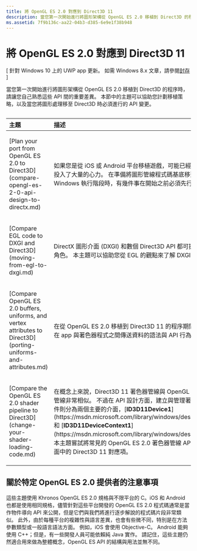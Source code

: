 ```yaml
---
title: 將 OpenGL ES 2.0 對應到 Direct3D 11
description: 當您第一次開始進行將圖形架構從 OpenGL ES 2.0 移植到 Direct3D 的程序時，請讓您自己熟悉這些 API 間的重要差異。
ms.assetid: 7f9b136c-aa22-04b3-d385-6e9e1f38b948
---
```


# 將 OpenGL ES 2.0 對應到 Direct3D 11


\[ 針對 Windows 10 上的 UWP app 更新。 如需 Windows 8.x 文章，請參閱[封存](http://go.microsoft.com/fwlink/p/?linkid=619132) \]

當您第一次開始進行將圖形架構從 OpenGL ES 2.0 移植到 Direct3D 的程序時，請讓您自己熟悉這些 API 間的重要差異。 本節中的主題可以協助您計劃移植策略，以及當您將圖形處理移至 Direct3D 時必須進行的 API 變更。
## 
<table>
<colgroup>
<col width="50%" />
<col width="50%" />
</colgroup>
<thead>
<tr class="header">
<th align="left">主題</th>
<th align="left">描述</th>
</tr>
</thead>
<tbody>
<tr class="odd">
<td align="left"><p>[Plan your port from OpenGL ES 2.0 to Direct3D](compare-opengl-es-2-0-api-design-to-directx.md)</p></td>
<td align="left"><p>如果您是從 iOS 或 Android 平台移植遊戲，可能已經在 OpenGL ES 2.0 投入了大量的心力。 在準備將圖形管線程式碼基底移到 Direct3D 11 與 Windows 執行階段時，有幾件事在開始之前必須先行考量。</p></td>
</tr>
<tr class="even">
<td align="left"><p>[Compare EGL code to DXGI and Direct3D](moving-from-egl-to-dxgi.md)</p></td>
<td align="left"><p>DirectX 圖形介面 (DXGI) 和數個 Direct3D API 都可提供與 EGL 相同的角色。 本主題可以協助您從 EGL 的觀點來了解 DXGI 和 Direct3D 11。</p></td>
</tr>
<tr class="odd">
<td align="left"><p>[Compare OpenGL ES 2.0 buffers, uniforms, and vertex attributes to Direct3D](porting-uniforms-and-attributes.md)</p></td>
<td align="left"><p>在從 OpenGL ES 2.0 移植到 Direct3D 11 的程序期間，您必須變更用來在 app 與著色器程式之間傳送資料的語法與 API 行為。</p></td>
</tr>
<tr class="even">
<td align="left"><p>[Compare the OpenGL ES 2.0 shader pipeline to Direct3D](change-your-shader-loading-code.md)</p></td>
<td align="left"><p>在概念上來說，Direct3D 11 著色器管線與 OpenGL ES 2.0 中的著色器管線非常相似。 不過在 API 設計方面，建立與管理著色器階段的主要元件則分為兩個主要的介面，[<strong>ID3D11Device1</strong>](https://msdn.microsoft.com/library/windows/desktop/hh404575) 和 [<strong>ID3D11DeviceContext1</strong>](https://msdn.microsoft.com/library/windows/desktop/hh404598)。 本主題嘗試將常見的 OpenGL ES 2.0 著色器管線 API 模式對應到這些介面中的 Direct3D 11 對應項。</p></td>
</tr>
</tbody>
</table>

 

## 關於特定 OpenGL ES 2.0 提供者的注意事項


這些主題使用 Khronos OpenGL ES 2.0 規格與不限平台的 C。iOS 和 Android 也都是使用相同規格，儘管針對這些平台開發的 OpenGL ES 2.0 程式碼通常是當作物件導向 API 來公開，但是它們與我們將進行逐步解說的程式碼片段非常類似。 此外，由於每種平台的複雜性與語言差異，也會有些微不同，特別是在方法參數類型或一般語言語法方面。 例如，iOS 會使用 Objective-C。 Android 能夠使用 C++；但是，有一些開發人員可能依賴純 Java 實作。 請記住，這些主題仍然適合用來做為整體概念，OpenGL ES API 的結構與用法並無不同。

 

 






<!--HONumber=Mar16_HO1-->


